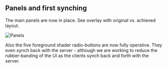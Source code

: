 Panels and first synching
-----------------------

The main panels are now in place. See overlay with original vs. achieved layout.

![Panels](https://raw.github.com/davidedc/devart-template/master/project_images/panels-in-place.jpg)

Also the five foreground shader radio-buttons are now fully operative. They even synch back
with the server - although we are working to reduce the rubber-banding of the UI as the clients
synch back and forth with the server.
